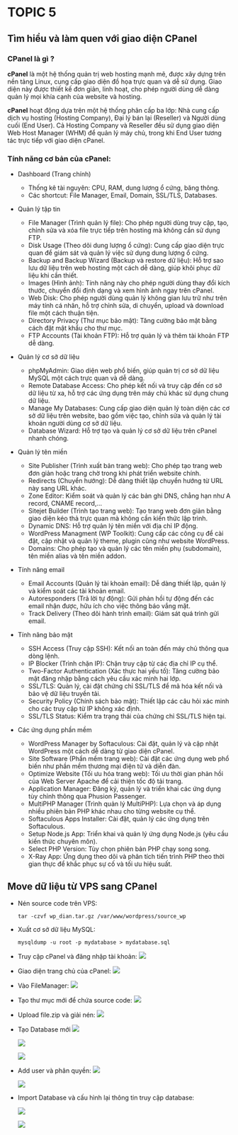 # TOPIC 5

## Tìm hiểu và làm quen với giao diện CPanel


### CPanel là gì ?
  **cPanel** là một hệ thống quản trị web hosting mạnh mẽ, được xây dựng trên nền tảng Linux, cung cấp giao diện đồ họa trực quan và dễ sử dụng. Giao diện này được thiết kế đơn giản, linh hoạt, cho phép người dùng dễ dàng quản lý mọi khía cạnh của website và hosting.
  
  **cPanel** hoạt động dựa trên một hệ thống phân cấp ba lớp: Nhà cung cấp dịch vụ hosting (Hosting Company), Đại lý bán lại (Reseller) và Người dùng cuối (End User). Cả Hosting Company và Reseller đều sử dụng giao diện Web Host Manager (WHM) để quản lý máy chủ, trong khi End User tương tác trực tiếp với giao diện cPanel.

### Tính năng cơ bản của cPanel:
-  Dashboard (Trang chính)
    - Thống kê tài nguyên: CPU, RAM, dung lượng ổ cứng, băng thông.
    - Các shortcut: File Manager, Email, Domain, SSL/TLS, Databases.
  

-  Quản lý tập tin
    - File Manager (Trình quản lý file): Cho phép người dùng truy cập, tạo, chỉnh sửa và xóa file trực tiếp trên hosting mà không cần sử dụng FTP.
    - Disk Usage (Theo dõi dung lượng ổ cứng): Cung cấp giao diện trực quan để giám sát và quản lý việc sử dụng dung lượng ổ cứng.
    - Backup and Backup Wizard (Backup và restore dữ liệu): Hỗ trợ sao lưu dữ liệu trên web hosting một cách dễ dàng, giúp khôi phục dữ liệu khi cần thiết.
    - Images (Hình ảnh): Tính năng này cho phép người dùng thay đổi kích thước, chuyển đổi định dạng và xem hình ảnh ngay trên cPanel.
    - Web Disk: Cho phép người dùng quản lý không gian lưu trữ như trên máy tính cá nhân, hỗ trợ chỉnh sửa, di chuyển, upload và download file một cách thuận tiện.
    - Directory Privacy (Thư mục bảo mật): Tăng cường bảo mật bằng cách đặt mật khẩu cho thư mục.
    - FTP Accounts (Tài khoản FTP): Hỗ trợ quản lý và thêm tài khoản FTP dễ dàng.


-  Quản lý cơ sở dữ liệu
    - phpMyAdmin: Giao diện web phổ biến, giúp quản trị cơ sở dữ liệu MySQL một cách trực quan và dễ dàng.
    - Remote Database Access: Cho phép kết nối và truy cập đến cơ sở dữ liệu từ xa, hỗ trợ các ứng dụng trên máy chủ khác sử dụng chung dữ liệu.
    - Manage My Databases: Cung cấp giao diện quản lý toàn diện các cơ sở dữ liệu trên website, bao gồm việc tạo, chỉnh sửa và quản lý tài khoản người dùng cơ sở dữ liệu.
    - Database Wizard: Hỗ trợ tạo và quản lý cơ sở dữ liệu trên cPanel nhanh chóng.
    

-  Quản lý tên miền
    - Site Publisher (Trình xuất bản trang web): Cho phép tạo trang web đơn giản hoặc trang chờ trong khi phát triển website chính.
    - Redirects (Chuyển hướng): Dễ dàng thiết lập chuyển hướng từ URL này sang URL khác.
    - Zone Editor: Kiểm soát và quản lý các bản ghi DNS, chẳng hạn như A record, CNAME record,…
    - Sitejet Builder (Trình tạo trang web): Tạo trang web đơn giản bằng giao diện kéo thả trực quan mà không cần kiến thức lập trình.
    - Dynamic DNS: Hỗ trợ quản lý tên miền với địa chỉ IP động.
    - WordPress Managment (WP Toolkit): Cung cấp các công cụ để cài đặt, cập nhật và quản lý theme, plugin cũng như website WordPress.
    - Domains: Cho phép tạo và quản lý các tên miền phụ (subdomain), tên miền alias và tên miền addon.

 
 -  Tính năng email
    - Email Accounts (Quản lý tài khoản email): Dễ dàng thiết lập, quản lý và kiểm soát các tài khoản email.
    - Autoresponders (Trả lời tự động): Gửi phản hồi tự động đến các email nhận được, hữu ích cho việc thông báo vắng mặt.
    - Track Delivery (Theo dõi hành trình email): Giám sát quá trình gửi email.

 
 -  Tính năng bảo mật
    - SSH Access (Truy cập SSH): Kết nối an toàn đến máy chủ thông qua dòng lệnh.
    - IP Blocker (Trình chặn IP): Chặn truy cập từ các địa chỉ IP cụ thể.
    - Two-Factor Authentication (Xác thực hai yếu tố): Tăng cường bảo mật đăng nhập bằng cách yêu cầu xác minh hai lớp.
    - SSL/TLS: Quản lý, cài đặt chứng chỉ SSL/TLS để mã hóa kết nối và bảo vệ dữ liệu truyền tải.
    - Security Policy (Chính sách bảo mật): Thiết lập các câu hỏi xác minh cho các truy cập từ IP không xác định.
    - SSL/TLS Status: Kiểm tra trạng thái của chứng chỉ SSL/TLS hiện tại.
 
 
 -  Các ứng dụng phần mềm
    - WordPress Manager by Softaculous: Cài đặt, quản lý và cập nhật WordPress một cách dễ dàng từ giao diện cPanel.
    - Site Software (Phần mềm trang web): Cài đặt các ứng dụng web phổ biến như phần mềm thương mại điện tử và diễn đàn.
    - Optimize Website (Tối ưu hóa trang web): Tối ưu thời gian phản hồi của Web Server Apache để cải thiện tốc độ tải trang.
    - Application Manager: Đăng ký, quản lý và triển khai các ứng dụng tùy chỉnh thông qua Phusion Passenger.
    - MultiPHP Manager (Trình quản lý MultiPHP): Lựa chọn và áp dụng nhiều phiên bản PHP khác nhau cho từng website cụ thể.
    - Softaculous Apps Installer: Cài đặt, quản lý các ứng dụng trên Softaculous.
    - Setup Node.js App: Triển khai và quản lý ứng dụng Node.js (yêu cầu kiến thức chuyên môn).
    - Select PHP Version: Tùy chọn phiên bản PHP chạy song song.
    - X-Ray App: Ứng dụng theo dõi và phân tích tiến trình PHP theo thời gian thực để khắc phục sự cố và tối ưu hiệu suất.




## Move dữ liệu từ VPS sang CPanel
 - Nén source code trên VPS:
   ```
   tar -czvf wp_dian.tar.gz /var/www/wordpress/source_wp
   ```
- Xuất cơ sở dữ liệu MySQL:
  ```
  mysqldump -u root -p mydatabase > mydatabase.sql
  ```
  
 - Truy cập cPanel và đăng nhập tài khoản:
   ![](Chup_man_hinh/2025-09-16_06-29.png)

 
 - Giao diện trang chủ của cPanel:
     ![](Chup_man_hinh/2025-09-16_06-29_1.png)
 
 
 - Vào FileManager:
     ![](Chup_man_hinh/2025-09-16_06-30.png)
 
 
 - Tạo thư mục mới để chứa source code:
     ![](Chup_man_hinh/2025-09-16_06-32.png)
 
 - Upload file.zip và giải nén:
     ![](Chup_man_hinh/2025-09-16_09-04.png)

 - Tạo Database mới
     ![](Chup_man_hinh/2025-09-16_10-09.png)

   
     ![](Chup_man_hinh/2025-09-16_10-12_1.png)


     ![](Chup_man_hinh/2025-09-16_10-12.png)

  - Add user và phân quyền:
     ![](Chup_man_hinh/2025-09-16_10-14.png)


     ![](Chup_man_hinh/2025-09-16_10-14_1.png)
  -  Import Database và cấu hình lại thông tin truy cập database:

     ![](Chup_man_hinh/2025-09-16_10-21.png)

     
     ![](Chup_man_hinh/2025-09-16_11-18.png)





